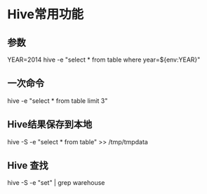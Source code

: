 Hive常用功能
===================

## 参数
YEAR=2014 hive -e "select * from table where year=${env:YEAR}"

## 一次命令
hive -e "select * from table limit 3"

## Hive结果保存到本地
hive -S -e "select * from table" >> /tmp/tmpdata

## Hive 查找
hive -S -e "set" | grep warehouse
